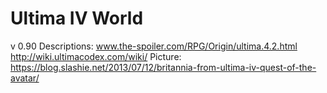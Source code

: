 # Ultima IV World
v 0.90
Descriptions: www.the-spoiler.com/RPG/Origin/ultima.4.2.html http://wiki.ultimacodex.com/wiki/
Picture: https://blog.slashie.net/2013/07/12/britannia-from-ultima-iv-quest-of-the-avatar/
